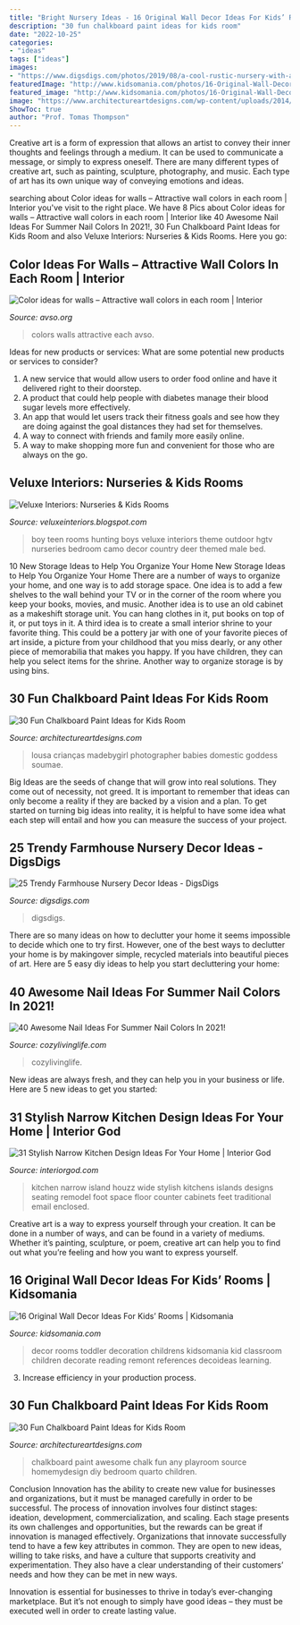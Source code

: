 ```yaml
---
title: "Bright Nursery Ideas - 16 Original Wall Decor Ideas For Kids’ Rooms"
description: "30 fun chalkboard paint ideas for kids room"
date: "2022-10-25"
categories:
- "ideas"
tags: ["ideas"]
images:
- "https://www.digsdigs.com/photos/2019/08/a-cool-rustic-nursery-with-a-reclaimed-wood-wall-a-large-grey-crib-a-fluffy-rug-dark-curtains-and-a-vintage-chandelier.jpg"
featuredImage: "http://www.kidsomania.com/photos/16-Original-Wall-Decor-ideas-for-kids-rooms-12.jpg"
featured_image: "http://www.kidsomania.com/photos/16-Original-Wall-Decor-ideas-for-kids-rooms-12.jpg"
image: "https://www.architectureartdesigns.com/wp-content/uploads/2014/01/1412.jpg"
ShowToc: true
author: "Prof. Tomas Thompson"
---
```



Creative art is a form of expression that allows an artist to convey their inner thoughts and feelings through a medium. It can be used to communicate a message, or simply to express oneself. There are many different types of creative art, such as painting, sculpture, photography, and music. Each type of art has its own unique way of conveying emotions and ideas.

	

		
searching about Color ideas for walls – Attractive wall colors in each room | Interior you've visit to the right place. We have 8 Pics about Color ideas for walls – Attractive wall colors in each room | Interior like 40 Awesome Nail Ideas For Summer Nail Colors In 2021!, 30 Fun Chalkboard Paint Ideas for Kids Room and also Veluxe Interiors: Nurseries &amp; Kids Rooms. Here you go:
		
    
## Color Ideas For Walls – Attractive Wall Colors In Each Room | Interior

<img loading=lazy src="http://www.avso.org/wp-content/uploads/files/3/7/9/color-ideas-for-walls-attractive-wall-colors-in-each-room-22-379.jpg" onerror="this.onerror=null;this.src='https://tse4.mm.bing.net/th?id=OIP.VWyDBKIrQ1_JrhZ4UCDN1wHaJ4&amp;pid=15.1';" alt="Color ideas for walls – Attractive wall colors in each room | Interior">

_Source: avso.org_

>colors walls attractive each avso. 

	

Ideas for new products or services: What are some potential new products or services to consider?
1. A new service that would allow users to order food online and have it delivered right to their doorstep.
2. A product that could help people with diabetes manage their blood sugar levels more effectively.
3. An app that would let users track their fitness goals and see how they are doing against the goal distances they had set for themselves.
4. A way to connect with friends and family more easily online.
5. A way to make shopping more fun and convenient for those who are always on the go.

    
## Veluxe Interiors: Nurseries &amp; Kids Rooms

<img loading=lazy src="http://3.bp.blogspot.com/-j27RhmLAu9Y/ThCI3xjiz3I/AAAAAAAAAFA/ciMtderqpNc/s1600/teenboyhgtv.JPG" onerror="this.onerror=null;this.src='https://tse1.mm.bing.net/th?id=OIP.f9hC0OzwOSoQmmyz10ykCgAAAA&amp;pid=15.1';" alt="Veluxe Interiors: Nurseries &amp; Kids Rooms">

_Source: veluxeinteriors.blogspot.com_

>boy teen rooms hunting boys veluxe interiors theme outdoor hgtv nurseries bedroom camo decor country deer themed male bed. 

	

10 New Storage Ideas to Help You Organize Your Home
New Storage Ideas to Help You Organize Your Home
There are a number of ways to organize your home, and one way is to add storage space. One idea is to add a few shelves to the wall behind your TV or in the corner of the room where you keep your books, movies, and music. Another idea is to use an old cabinet as a makeshift storage unit. You can hang clothes in it, put books on top of it, or put toys in it. A third idea is to create a small interior shrine to your favorite thing. This could be a pottery jar with one of your favorite pieces of art inside, a picture from your childhood that you miss dearly, or any other piece of memorabilia that makes you happy. If you have children, they can help you select items for the shrine. Another way to organize storage is by using bins.

    
## 30 Fun Chalkboard Paint Ideas For Kids Room

<img loading=lazy src="https://www.architectureartdesigns.com/wp-content/uploads/2014/01/1412.jpg" onerror="this.onerror=null;this.src='https://tse3.mm.bing.net/th?id=OIP.1wgixild0T1XAwgmL9fE9wHaE8&amp;pid=15.1';" alt="30 Fun Chalkboard Paint Ideas for Kids Room">

_Source: architectureartdesigns.com_

>lousa crianças madebygirl photographer babies domestic goddess soumae. 

	

Big Ideas are the seeds of change that will grow into real solutions. They come out of necessity, not greed. It is important to remember that ideas can only become a reality if they are backed by a vision and a plan. To get started on turning big ideas into reality, it is helpful to have some idea what each step will entail and how you can measure the success of your project.

    
## 25 Trendy Farmhouse Nursery Decor Ideas - DigsDigs

<img loading=lazy src="https://www.digsdigs.com/photos/2019/08/a-cool-rustic-nursery-with-a-reclaimed-wood-wall-a-large-grey-crib-a-fluffy-rug-dark-curtains-and-a-vintage-chandelier.jpg" onerror="this.onerror=null;this.src='https://tse2.mm.bing.net/th?id=OIP.ZvbYLePCiquCjeuR570pqAHaLH&amp;pid=15.1';" alt="25 Trendy Farmhouse Nursery Decor Ideas - DigsDigs">

_Source: digsdigs.com_

>digsdigs. 

	

There are so many ideas on how to declutter your home it seems impossible to decide which one to try first. However, one of the best ways to declutter your home is by makingover simple, recycled materials into beautiful pieces of art. Here are 5 easy diy ideas to help you start decluttering your home: 

    
## 40 Awesome Nail Ideas For Summer Nail Colors In 2021!

<img loading=lazy src="https://cozylivinglife.com/wp-content/uploads/2021/05/39-2.jpg" onerror="this.onerror=null;this.src='https://tse4.mm.bing.net/th?id=OIP.nFt9pWrfJApgmOunmWTHGAHaLH&amp;pid=15.1';" alt="40 Awesome Nail Ideas For Summer Nail Colors In 2021!">

_Source: cozylivinglife.com_

>cozylivinglife. 

	

New ideas are always fresh, and they can help you in your business or life. Here are 5 new ideas to get you started: 

    
## 31 Stylish Narrow Kitchen Design Ideas For Your Home | Interior God

<img loading=lazy src="http://interiorgod.com/wp-content/uploads/2016/12/Narrow-Kitchen-Home-Design.jpg" onerror="this.onerror=null;this.src='https://tse1.mm.bing.net/th?id=OIP.wy-f6I7yxPUTuL9WdR5D6QHaJ3&amp;pid=15.1';" alt="31 Stylish Narrow Kitchen Design Ideas For Your Home | Interior God">

_Source: interiorgod.com_

>kitchen narrow island houzz wide stylish kitchens islands designs seating remodel foot space floor counter cabinets feet traditional email enclosed. 

	

Creative art is a way to express yourself through your creation. It can be done in a number of ways, and can be found in a variety of mediums. Whether it’s painting, sculpture, or poem, creative art can help you to find out what you’re feeling and how you want to express yourself.

    
## 16 Original Wall Decor Ideas For Kids’ Rooms | Kidsomania

<img loading=lazy src="http://www.kidsomania.com/photos/16-Original-Wall-Decor-ideas-for-kids-rooms-12.jpg" onerror="this.onerror=null;this.src='https://tse1.mm.bing.net/th?id=OIP.mkYg93OBJnr4prhQVipJhgHaJ4&amp;pid=15.1';" alt="16 Original Wall Decor Ideas For Kids’ Rooms | Kidsomania">

_Source: kidsomania.com_

>decor rooms toddler decoration childrens kidsomania kid classroom children decorate reading remont references decoideas learning. 

	

3. Increase efficiency in your production process.

    
## 30 Fun Chalkboard Paint Ideas For Kids Room

<img loading=lazy src="https://www.architectureartdesigns.com/wp-content/uploads/2014/01/284.jpg" onerror="this.onerror=null;this.src='https://tse4.mm.bing.net/th?id=OIP.2LQarqKcbmFTK6yDTDo-aAAAAA&amp;pid=15.1';" alt="30 Fun Chalkboard Paint Ideas for Kids Room">

_Source: architectureartdesigns.com_

>chalkboard paint awesome chalk fun any playroom source homemydesign diy bedroom quarto children. 

	

Conclusion
Innovation has the ability to create new value for businesses and organizations, but it must be managed carefully in order to be successful. The process of innovation involves four distinct stages: ideation, development, commercialization, and scaling. Each stage presents its own challenges and opportunities, but the rewards can be great if innovation is managed effectively.
Organizations that innovate successfully tend to have a few key attributes in common. They are open to new ideas, willing to take risks, and have a culture that supports creativity and experimentation. They also have a clear understanding of their customers’ needs and how they can be met in new ways.

 Innovation is essential for businesses to thrive in today’s ever-changing marketplace. But it’s not enough to simply have good ideas – they must be executed well in order to create lasting value.

